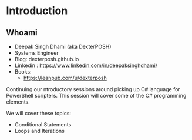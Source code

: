 # Introduction

## Whoami

* Deepak Singh Dhami (aka DexterPOSH)
* Systems Engineer
* Blog: dexterposh.github.io
* Linkedin : <https://www.linkedin.com/in/deepaksinghdhami/>
* Books:
  * <https://leanpub.com/u/dexterposh>

Continuing our ntroductory sessions around picking up C# language for PowerShell scripters. This session will cover some of the C# programming elements.

We will cover these topics:

* Conditional Statements
* Loops and Iterations
